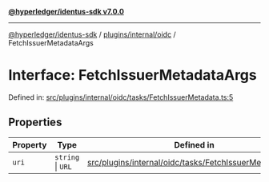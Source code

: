[**@hyperledger/identus-sdk v7.0.0**](../../../../README.md)

***

[@hyperledger/identus-sdk](../../../../README.md) / [plugins/internal/oidc](../README.md) / FetchIssuerMetadataArgs

# Interface: FetchIssuerMetadataArgs

Defined in: [src/plugins/internal/oidc/tasks/FetchIssuerMetadata.ts:5](https://github.com/hyperledger/identus-edge-agent-sdk-ts/blob/96423ee84b124a31ce63036d9d623d1cb73a13c2/src/plugins/internal/oidc/tasks/FetchIssuerMetadata.ts#L5)

## Properties

| Property | Type | Defined in |
| ------ | ------ | ------ |
| <a id="uri"></a> `uri` | `string` \| `URL` | [src/plugins/internal/oidc/tasks/FetchIssuerMetadata.ts:6](https://github.com/hyperledger/identus-edge-agent-sdk-ts/blob/96423ee84b124a31ce63036d9d623d1cb73a13c2/src/plugins/internal/oidc/tasks/FetchIssuerMetadata.ts#L6) |
